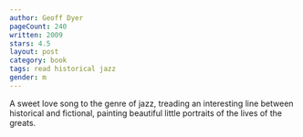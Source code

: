 ```yaml
---
author: Geoff Dyer
pageCount: 240
written: 2009
stars: 4.5
layout: post
category: book
tags: read historical jazz
gender: m
---
```


A sweet love song to the genre of jazz, treading an interesting line between historical and fictional, painting beautiful little portraits of the lives of the greats.

